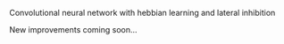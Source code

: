 Convolutional neural network with hebbian learning and lateral inhibition

New improvements coming soon...
